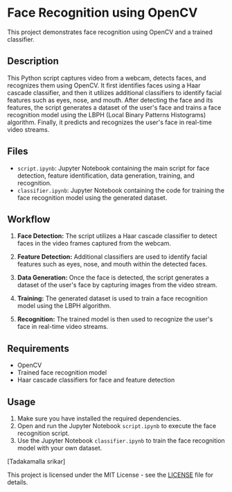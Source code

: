# Face Recognition using OpenCV

This project demonstrates face recognition using OpenCV and a trained classifier.

## Description

This Python script captures video from a webcam, detects faces, and recognizes them using OpenCV. It first identifies faces using a Haar cascade classifier, and then it utilizes additional classifiers to identify facial features such as eyes, nose, and mouth. After detecting the face and its features, the script generates a dataset of the user's face and trains a face recognition model using the LBPH (Local Binary Patterns Histograms) algorithm. Finally, it predicts and recognizes the user's face in real-time video streams.

## Files

- `script.ipynb`: Jupyter Notebook containing the main script for face detection, feature identification, data generation, training, and recognition.
- `classifier.ipynb`: Jupyter Notebook containing the code for training the face recognition model using the generated dataset.

## Workflow

1. **Face Detection:** The script utilizes a Haar cascade classifier to detect faces in the video frames captured from the webcam.

2. **Feature Detection:** Additional classifiers are used to identify facial features such as eyes, nose, and mouth within the detected faces.

3. **Data Generation:** Once the face is detected, the script generates a dataset of the user's face by capturing images from the video stream.

4. **Training:** The generated dataset is used to train a face recognition model using the LBPH algorithm.

5. **Recognition:** The trained model is then used to recognize the user's face in real-time video streams.

## Requirements

- OpenCV
- Trained face recognition model
- Haar cascade classifiers for face and feature detection

## Usage

1. Make sure you have installed the required dependencies.
2. Open and run the Jupyter Notebook `script.ipynb` to execute the face recognition script.
3. Use the Jupyter Notebook `classifier.ipynb` to train the face recognition model with your own dataset.



[Tadakamalla srikar]

This project is licensed under the MIT License - see the [LICENSE](LICENSE) file for details.

